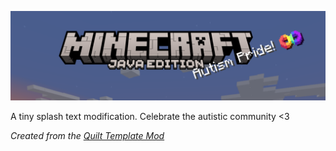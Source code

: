 ![Autism Pride!](pride.png)

A tiny splash text modification. Celebrate the autistic community <3

*Created from the [Quilt Template Mod](https://github.com/QuiltMC/quilt-template-mod)*
